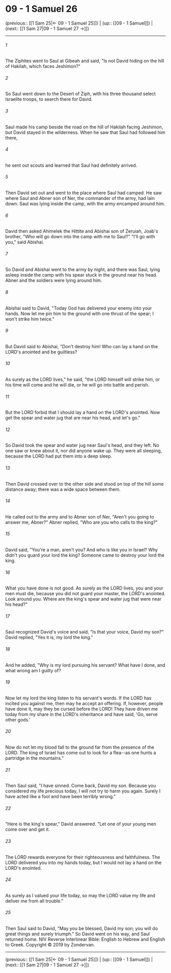# 09 - 1 Samuel 26

(previous:: [[1 Sam 25|← 09 - 1 Samuel 25]]) | (up:: [[09 - 1 Samuel]]) | (next:: [[1 Sam 27|09 - 1 Samuel 27 →]])

***


###### 1 
The Ziphites went to Saul at Gibeah and said, "Is not David hiding on the hill of Hakilah, which faces Jeshimon?" 

###### 2 
So Saul went down to the Desert of Ziph, with his three thousand select Israelite troops, to search there for David. 

###### 3 
Saul made his camp beside the road on the hill of Hakilah facing Jeshimon, but David stayed in the wilderness. When he saw that Saul had followed him there, 

###### 4 
he sent out scouts and learned that Saul had definitely arrived. 

###### 5 
Then David set out and went to the place where Saul had camped. He saw where Saul and Abner son of Ner, the commander of the army, had lain down. Saul was lying inside the camp, with the army encamped around him. 

###### 6 
David then asked Ahimelek the Hittite and Abishai son of Zeruiah, Joab's brother, "Who will go down into the camp with me to Saul?" "I'll go with you," said Abishai. 

###### 7 
So David and Abishai went to the army by night, and there was Saul, lying asleep inside the camp with his spear stuck in the ground near his head. Abner and the soldiers were lying around him. 

###### 8 
Abishai said to David, "Today God has delivered your enemy into your hands. Now let me pin him to the ground with one thrust of the spear; I won't strike him twice." 

###### 9 
But David said to Abishai, "Don't destroy him! Who can lay a hand on the LORD's anointed and be guiltless? 

###### 10 
As surely as the LORD lives," he said, "the LORD himself will strike him, or his time will come and he will die, or he will go into battle and perish. 

###### 11 
But the LORD forbid that I should lay a hand on the LORD's anointed. Now get the spear and water jug that are near his head, and let's go." 

###### 12 
So David took the spear and water jug near Saul's head, and they left. No one saw or knew about it, nor did anyone wake up. They were all sleeping, because the LORD had put them into a deep sleep. 

###### 13 
Then David crossed over to the other side and stood on top of the hill some distance away; there was a wide space between them. 

###### 14 
He called out to the army and to Abner son of Ner, "Aren't you going to answer me, Abner?" Abner replied, "Who are you who calls to the king?" 

###### 15 
David said, "You're a man, aren't you? And who is like you in Israel? Why didn't you guard your lord the king? Someone came to destroy your lord the king. 

###### 16 
What you have done is not good. As surely as the LORD lives, you and your men must die, because you did not guard your master, the LORD's anointed. Look around you. Where are the king's spear and water jug that were near his head?" 

###### 17 
Saul recognized David's voice and said, "Is that your voice, David my son?" David replied, "Yes it is, my lord the king." 

###### 18 
And he added, "Why is my lord pursuing his servant? What have I done, and what wrong am I guilty of? 

###### 19 
Now let my lord the king listen to his servant's words. If the LORD has incited you against me, then may he accept an offering. If, however, people have done it, may they be cursed before the LORD! They have driven me today from my share in the LORD's inheritance and have said, 'Go, serve other gods.' 

###### 20 
Now do not let my blood fall to the ground far from the presence of the LORD. The king of Israel has come out to look for a flea--as one hunts a partridge in the mountains." 

###### 21 
Then Saul said, "I have sinned. Come back, David my son. Because you considered my life precious today, I will not try to harm you again. Surely I have acted like a fool and have been terribly wrong." 

###### 22 
"Here is the king's spear," David answered. "Let one of your young men come over and get it. 

###### 23 
The LORD rewards everyone for their righteousness and faithfulness. The LORD delivered you into my hands today, but I would not lay a hand on the LORD's anointed. 

###### 24 
As surely as I valued your life today, so may the LORD value my life and deliver me from all trouble." 

###### 25 
Then Saul said to David, "May you be blessed, David my son; you will do great things and surely triumph." So David went on his way, and Saul returned home. NIV Reverse Interlinear Bible: English to Hebrew and English to Greek. Copyright © 2019 by Zondervan.

***

(previous:: [[1 Sam 25|← 09 - 1 Samuel 25]]) | (up:: [[09 - 1 Samuel]]) | (next:: [[1 Sam 27|09 - 1 Samuel 27 →]])
